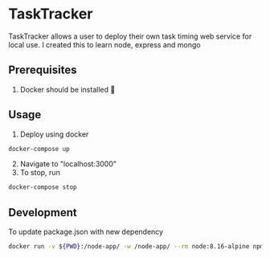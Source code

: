 # TaskTracker
TaskTracker allows a user to deploy their own task timing web service for local use.
I created this to learn node, express and mongo

## Prerequisites
1. Docker should be installed :whale:

## Usage
1. Deploy using docker
```bash
docker-compose up
```
2. Navigate to "localhost:3000"
3. To stop, run
```bash
docker-compose stop
```

## Development
To update package.json with new dependency
```bash
docker run -v ${PWD}:/node-app/ -w /node-app/ --rm node:8.16-alpine npm install <dependency name> --save
```